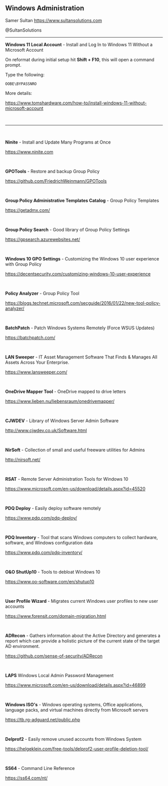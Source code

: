 ## Windows Administration

Samer Sultan
https://www.sultansolutions.com

@SultanSolutions

---

**Windows 11 Local Account**  - Install and Log In to Windows 11 Without a Microsoft Account

On reformat during initial setup hit **Shift + F10**, this will open a command prompt. 


Type the following:

```
OOBE\BYPASSNRO
```

More details:

https://www.tomshardware.com/how-to/install-windows-11-without-microsoft-account


&nbsp;
&nbsp;

---



&nbsp;
&nbsp;


**Ninite**  - Install and Update Many Programs at Once

https://www.ninite.com

&nbsp;
&nbsp;

**GPOTools** - Restore and backup Group Policy

https://github.com/FriedrichWeinmann/GPOTools

&nbsp;
&nbsp;

**Group Policy Administrative Templates Catalog** - Group Policy Templates

https://getadmx.com/

&nbsp;
&nbsp;

**Group Policy Search** - Good library of Group Policy Settings 

https://gpsearch.azurewebsites.net/

&nbsp;
&nbsp;


**Windows 10 GPO Settings** - Customizing the Windows 10 user experience with Group Policy

https://decentsecurity.com/customizing-windows-10-user-experience

&nbsp;
&nbsp;

**Policy Analyzer** - Group Policy Tool

https://blogs.technet.microsoft.com/secguide/2016/01/22/new-tool-policy-analyzer/

&nbsp;
&nbsp;

**BatchPatch** - Patch Windows Systems Remotely (Force WSUS Updates)

https://batchpatch.com/

&nbsp;
&nbsp;

**LAN Sweeper** - IT Asset Management Software That Finds & Manages All Assets Across Your Enterprise.

https://www.lansweeper.com/

&nbsp;
&nbsp;

**OneDrive Mapper Tool** - OneDrive mapped to drive letters

https://www.lieben.nu/liebensraum/onedrivemapper/

&nbsp;
&nbsp;

**CJWDEV** - Library of Windows Server Admin Software

http://www.cjwdev.co.uk/Software.html

&nbsp;
&nbsp;

**NirSoft** - Collection of small and useful freeware utilities for Admins

http://nirsoft.net/

&nbsp;
&nbsp;

**RSAT** - Remote Server Administration Tools for Windows 10

https://www.microsoft.com/en-us/download/details.aspx?id=45520

&nbsp;
&nbsp;

**PDQ Deploy** - Easily deploy software remotely  

https://www.pdq.com/pdq-deploy/

&nbsp;
&nbsp;

**PDQ Inventory** - Tool that scans Windows computers to collect hardware, software, and Windows configuration data

https://www.pdq.com/pdq-inventory/

&nbsp;
&nbsp;

**O&O ShutUp10** - Tools to debloat Windows 10 

https://www.oo-software.com/en/shutup10

&nbsp;
&nbsp;

**User Profile Wizard** - Migrates current Windows user profiles to new user accounts

https://www.forensit.com/domain-migration.html

&nbsp;
&nbsp;

**ADRecon** - Gathers information about the Active Directory and generates a report which can provide a holistic picture of the current state of the target AD environment. 

https://github.com/sense-of-security/ADRecon

&nbsp;
&nbsp;

**LAPS** Windows Local Admin Password Management

https://www.microsoft.com/en-us/download/details.aspx?id=46899

&nbsp;
&nbsp;

**Windows ISO's** - Windows operating systems, Office applications, language packs, and virtual machines directly from Microsoft servers

https://tb.rg-adguard.net/public.php

&nbsp;
&nbsp;

**Delprof2** - Easily remove unused accounts from Windows System

https://helgeklein.com/free-tools/delprof2-user-profile-deletion-tool/

&nbsp;
&nbsp;

**SS64** - Command Line Reference 

https://ss64.com/nt/

&nbsp;
&nbsp;


